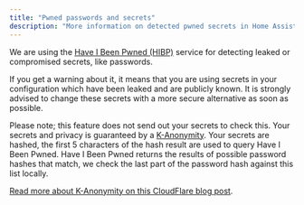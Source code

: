 ```yaml
---
title: "Pwned passwords and secrets"
description: "More information on detected pwned secrets in Home Assistant."
---
```


We are using the [Have I Been Pwned (HIBP)](https://haveibeenpwned.com/Passwords) service for detecting leaked or compromised secrets, like passwords.

If you get a warning about it, it means that you are using secrets in your configuration which have been leaked and are publicly known. It is strongly advised to change these secrets with a more secure alternative as soon as possible.

Please note; this feature does not send out your secrets to check this. Your secrets and privacy is guaranteed by a [K-Anonymity][k-anonymity]. Your secrets are hashed, the first 5 characters of the hash result are used to query Have I Been Pwned. Have I Been Pwned returns the results of possible password hashes that match, we check the last part of the password hash against this list locally.

[Read more about K-Anonymity on this CloudFlare blog post][k-anonymity].

[k-anonymity]: https://blog.cloudflare.com/validating-leaked-passwords-with-k-anonymity/
